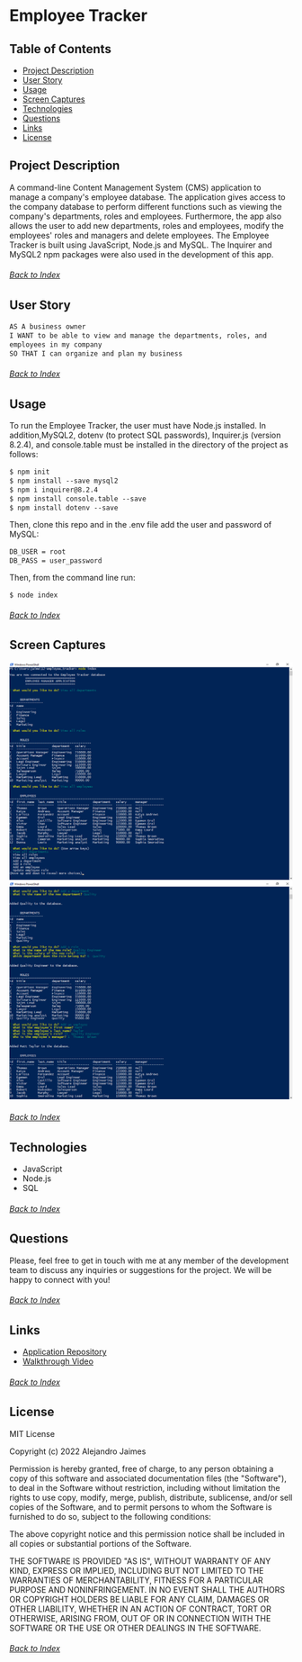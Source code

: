 # Employee Tracker

## Table of Contents

- [Project Description](#Project-Description)
- [User Story](#User-Story)
- [Usage](#Usage)
- [Screen Captures](#Screen-Captures)
- [Technologies](#Technologies)
- [Questions](#Questions)
- [Links](#Links)
- [License](#License)

## Project Description
A command-line Content Management System (CMS) application to manage a company's employee database. The application gives access to the company database to perform different functions such as viewing the company's departments, roles and employees. Furthermore, the app also allows the user to add new departments, roles and employees, modify the employees' roles and managers and delete employees. The Employee Tracker is built using JavaScript, Node.js and MySQL. The Inquirer and MySQL2 npm packages were also used in the development of this app.
###### [Back to Index](#Table-of-Contents)

## User Story

```
AS A business owner
I WANT to be able to view and manage the departments, roles, and employees in my company
SO THAT I can organize and plan my business
```
###### [Back to Index](#Table-of-Contents)

## Usage
To run the Employee Tracker, the user must have Node.js installed. In addition,MySQL2, dotenv (to protect SQL passwords), Inquirer.js (version 8.2.4), and console.table must be installed in the directory of the project as follows:

```
$ npm init
$ npm install --save mysql2
$ npm i inquirer@8.2.4
$ npm install console.table --save
$ npm install dotenv --save
```
Then, clone this repo and in the .env file add the user and password of MySQL:
```
DB_USER = root
DB_PASS = user_password
```
Then, from the command line run:
```
$ node index
```
###### [Back to Index](#Table-of-Contents)

## Screen Captures
![Employee Tracker 1](./assets/images/employee_tracker_01.png)
![Employee Tracker 2](./assets/images/employee_tracker_02.png)
###### [Back to Index](#Table-of-Contents)

## Technologies
- JavaScript
- Node.js
- SQL
###### [Back to Index](#Table-of-Contents)

## Questions
Please, feel free to get in touch with me at any member of the development team to discuss any inquiries or suggestions for the project. We will be happy to connect with you!
###### [Back to Index](#Table-of-Contents)

## Links
- [Application Repository](https://github.com/AlexJCturbo/employee-tracker)
- [Walkthrough Video](https://drive.google.com/file/d/1brN2VEGvNoIK7eezRBjZwGnOidEBxGaj/view?usp=sharing)
###### [Back to Index](#Table-of-Contents)


## License
MIT License

Copyright (c) 2022 Alejandro Jaimes

Permission is hereby granted, free of charge, to any person obtaining a copy of this software and associated documentation files (the "Software"), to deal in the Software without restriction, including without limitation the rights to use copy, modify, merge, publish, distribute, sublicense, and/or sell copies of the Software, and to permit persons to whom the Software is furnished to do so, subject to the following conditions:

The above copyright notice and this permission notice shall be included in all copies or substantial portions of the Software.

THE SOFTWARE IS PROVIDED "AS IS", WITHOUT WARRANTY OF ANY KIND, EXPRESS OR IMPLIED, INCLUDING BUT NOT LIMITED TO THE WARRANTIES OF MERCHANTABILITY, FITNESS FOR A PARTICULAR PURPOSE AND NONINFRINGEMENT. IN NO EVENT SHALL THE AUTHORS OR COPYRIGHT HOLDERS BE LIABLE FOR ANY CLAIM, DAMAGES OR OTHER LIABILITY, WHETHER IN AN ACTION OF CONTRACT, TORT OR OTHERWISE, ARISING FROM, OUT OF OR IN CONNECTION WITH THE SOFTWARE OR THE USE OR OTHER DEALINGS IN THE SOFTWARE.
###### [Back to Index](#Table-of-Contents)
